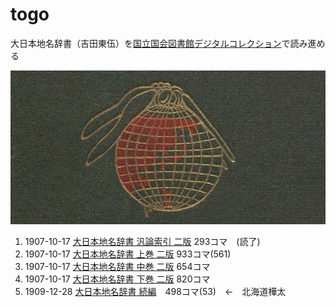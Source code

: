 # togo
大日本地名辞書（吉田東伍）を[国立国会図書館デジタルコレクション](https://dl.ndl.go.jp/)で読み進める

![globe](globe.jpg)

1. 1907-10-17 [大日本地名辞書 汎論索引 二版](https://dl.ndl.go.jp/info:ndljp/pid/2937061) 293コマ　(読了)
2. 1907-10-17 [大日本地名辞書 上巻 二版](https://dl.ndl.go.jp/info:ndljp/pid/2937057) 933コマ(561)
3. 1907-10-17 [大日本地名辞書 中巻 二版](https://dl.ndl.go.jp/info:ndljp/pid/2937058) 654コマ
4. 1907-10-17 [大日本地名辞書 下巻 二版](https://dl.ndl.go.jp/info:ndljp/pid/2937059) 820コマ
5. 1909-12-28 [大日本地名辞書 続編](https://dl.ndl.go.jp/info:ndljp/pid/2937060)　498コマ(53)　←　北海道樺太
